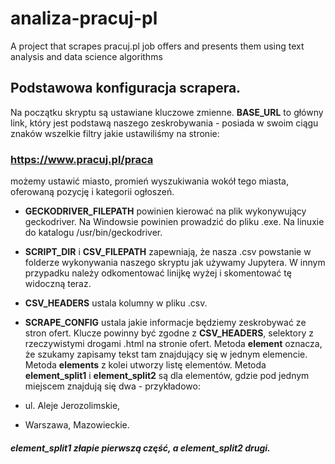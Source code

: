 # analiza-pracuj-pl
A project that scrapes pracuj.pl job offers and presents them using text analysis and data science algorithms


## Podstawowa konfiguracja scrapera.

Na początku skryptu są ustawiane kluczowe zmienne. **BASE_URL** to główny link, który jest podstawą naszego zeskrobywania - posiada w swoim ciągu znaków wszelkie filtry jakie ustawiliśmy na stronie:
### https://www.pracuj.pl/praca 
możemy ustawić miasto, promień wyszukiwania wokół tego miasta, oferowaną pozycję i kategorii ogłoszeń.

* **GECKODRIVER_FILEPATH** powinien kierować na plik wykonywujący geckodriver. Na Windowsie powinien prowadzić do pliku .exe. Na linuxie do katalogu /usr/bin/geckodriver.
* **SCRIPT_DIR** i **CSV_FILEPATH** zapewniają, że nasza .csv powstanie w folderze wykonywania naszego skryptu jak używamy Jupytera. W innym przypadku należy odkomentować linijkę wyżej i skomentować tę widoczną teraz.
* **CSV_HEADERS** ustala kolumny w pliku .csv.
* **SCRAPE_CONFIG** ustala jakie informacje będziemy zeskrobywać ze stron ofert. Klucze powinny być zgodne z **CSV_HEADERS**, selektory z rzeczywistymi drogami .html na stronie ofert. Metoda **element** oznacza, że szukamy zapisamy tekst tam znajdujący się w jednym elemencie. Metoda **elements** z kolei utworzy listę elementów. Metoda **element_split1** i **element_split2** są dla elementów, gdzie pod jednym miejscem znajdują się dwa - przykładowo:

* ul. Aleje Jerozolimskie,
* Warszawa, Mazowieckie.
##### **element_split1** złapie pierwszą część, a **element_split2** drugi.
